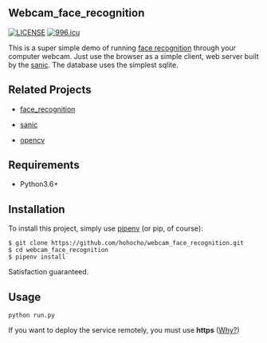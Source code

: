 ## Webcam_face_recognition

[![LICENSE](https://img.shields.io/badge/license-Anti%20996-blue.svg)](https://github.com/996icu/996.ICU/blob/master/LICENSE)  [![996.icu](https://img.shields.io/badge/link-996.icu-red.svg)](https://996.icu)

This is a super simple demo of running [face recognition](https://github.com/ageitgey/face_recognition) through your computer webcam.
Just use the browser as a simple client, web server built by the [sanic](https://github.com/huge-success/sanic). 
The database uses the simplest sqlite.


## Related Projects

* [face_recognition](https://github.com/ageitgey/face_recognition)

* [sanic](https://github.com/huge-success/sanic)

* [opencv](https://github.com/opencv/opencv)


## Requirements

* Python3.6+

## Installation

To install this project, simply use [pipenv](http://pipenv.org/) (or pip, of course):

```
$ git clone https://github.com/hohocho/webcam_face_recognition.git
$ cd webcam_face_recognition
$ pipenv install
```

Satisfaction guaranteed.

## Usage

```shell
python run.py
```
If you want to deploy the service remotely, you must use **https** ([Why?](https://goo.gl/rStTGz))
